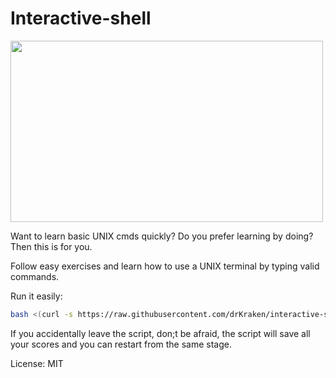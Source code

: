 # Interactive-shell

<img src='http://i61.tinypic.com/n2iwpc.png' width='500' height='290'/>

Want to learn basic UNIX cmds quickly? Do you prefer learning by doing? Then this is for you.

Follow easy exercises and learn how to use a UNIX terminal by typing valid commands.

Run it easily:

```bash
bash <(curl -s https://raw.githubusercontent.com/drKraken/interactive-shell/master/interactive.sh)
```
If you accidentally leave the script, don;t be afraid, the script will save all your scores and you can restart from the same stage.

License: MIT
